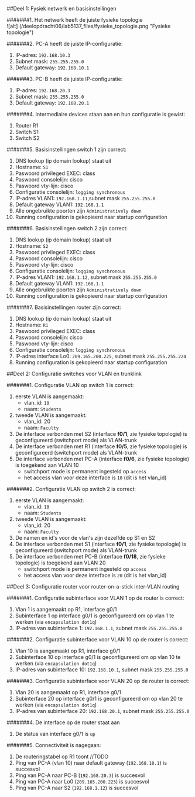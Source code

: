 ##Deel 1: Fysiek netwerk en basisinstellingen

#######1. Het netwerk heeft de juiste fysieke topologie  
  ![alt] (/deelopdracht06/lab5137_files/fysieke_topologie.png "Fysieke topologie")
  
#######2. PC-A heeft de juiste IP-configuratie:
   1. IP-adres: `192.168.10.3`
   2. Subnet mask: `255.255.255.0`
   3. Default gateway: `192.168.10.1`

#######3. PC-B heeft de juiste IP-configuratie:
   1. IP-adres: `192.168.20.3`
   2. Subnet mask: `255.255.255.0`
   3. Default gateway: `192.168.20.1`

#######4. Intermediaire devices staan aan en hun configuratie is gewist:
   1. Router R1
   2. Switch S1
   3. Switch S2

#######5. Basisinstellingen switch 1 zijn correct:
   1. DNS lookup (ip domain lookup) staat uit
   2. Hostname: `S1`
   3. Paswoord privileged EXEC: class
   4. Paswoord consolelijn: cisco
   5. Paswoord vty-lijn: cisco
   6. Configuratie consolelijn: `logging synchronous`
   7. IP-adres VLAN1: `192.168.1.11`,subnet mask `255.255.255.0`
   8. Default gateway VLAN1: `192.168.1.1`
   9. Alle ongebruikte poorten zijn `Administratively down`
   10. Running configuration is gekopieerd naar startup configuration

#######6. Basisinstellingen switch 2 zijn correct:
   1. DNS lookup (ip domain lookup) staat uit
   2. Hostname: `S2`
   3. Paswoord privileged EXEC: class
   4. Paswoord consolelijn: cisco
   5. Paswoord vty-lijn: cisco
   6. Configuratie consolelijn: `logging synchronous`
   7. IP-adres VLAN1: `192.168.1.12`, subnet mask `255.255.255.0`
   8. Default gateway VLAN1: `192.168.1.1`
   9. Alle ongebruikte poorten zijn `Administratively down`
   10. Running configuration is gekopieerd naar startup configuration

#######7. Basisinstellingen router zijn correct:
   1. DNS lookup (ip domain lookup) staat uit
   2. Hostname: `R1`
   3. Paswoord privileged EXEC: class
   4. Paswoord consolelijn: cisco
   5. Paswoord vty-lijn: cisco
   6. Configuratie consolelijn: `logging synchronous`
   7. IP-adres interface Lo0: `209.165.200.225`, subnet mask `255.255.255.224`
   8. Running configuration is gekopieerd naar startup configuration


##Deel 2: Configuratie switches voor VLAN en trunklink

#######1. Configuratie VLAN op switch 1 is correct:
1. eerste VLAN is aangemaakt: 
   * vlan_id: `10`
   * naam: `Students`
2. tweede VLAN is aangemaakt:
   * vlan_id: 20
   * naam: `Faculty`
3. De interface verbonden met S2 (interface **f0/1**, zie fysieke topologie) is geconfigureerd (switchport mode) als VLAN-trunk
4. De interface verbonden met R1 (interface **f0/5**, zie fysieke topologie) is geconfigureerd (switchport mode) als VLAN-trunk
5. De interface verbonden met PC-A (interface **f0/6**, zie fysieke topologie) is toegekend aan VLAN 10
   * switchport mode is permanent ingesteld op `access`
   * het access vlan voor deze interface is `10` (dit is het vlan_id)

#######2. Configuratie VLAN op switch 2 is correct:
1. eerste VLAN is aangemaakt: 
   * vlan_id: `10`
   * naam: `Students`
2. tweede VLAN is aangemaakt:
   * vlan_id: 20
   * naam: `Faculty`
3. De namen en id's voor de vlan's zijn dezelfde op S1 en S2
4. De interface verbonden met S1 (interface **f0/1**, zie fysieke topologie) is geconfigureerd (switchport mode) als VLAN-trunk
5. De interface verbonden met PC-B (interface **f0/18**, zie fysieke topologie) is toegekend aan VLAN 20
   * switchport mode is permanent ingesteld op `access`
   * het access vlan voor deze interface is `20` (dit is het vlan_id)


##Deel 3: Configuratie router voor router-on-a-stick inter-VLAN routing

#######1. Configuratie subinterface voor VLAN 1 op de router is correct:
1. Vlan 1 is aangemaakt op R1, interface g0/1
2. Subinterface 1 op interface g0/1 is geconfigureerd om op vlan 1 te werken (via `encapsulation dot1q`)
3. IP-adres van subinterface 1: `192.168.1.1`, subnet mask `255.255.255.0`

#######2. Configuratie subinterface voor VLAN 10 op de router is correct:
1. Vlan 10 is aangemaakt op R1, interface g0/1
2. Subinterface 10 op interface g0/1 is geconfigureerd om op vlan 10 te werken (via `encapsulation dot1q`)
2. IP-adres van subinterface 10: `192.168.10.1`, subnet mask `255.255.255.0`

#######3. Configuratie subinterface voor VLAN 20 op de router is correct:
1. Vlan 20 is aangemaakt op R1, interface g0/1
2. Subinterface 20 op interface g0/1 is geconfigureerd om op vlan 20 te werken (via `encapsulation dot1q`)
3. IP-adres van subinterface 20: `192.168.20.1`, subnet mask `255.255.255.0`

#######4. De interface op de router staat aan
1. De status van interface g0/1 is `up`

#######5. Connectiviteit is nagegaan:
1. De routeringstabel op R1 toont //TODO
2. Ping van PC-A (vlan 10) naar default gateway (`192.168.10.1`) is succesvol
3. Ping van PC-A naar PC-B (`192.168.20.3`) is succesvol
4. Ping van PC-A naar Lo0 (`209.165.200.225`) is succesvol
5. Ping van PC-A naar S2 (`192.168.1.12`) is succesvol
